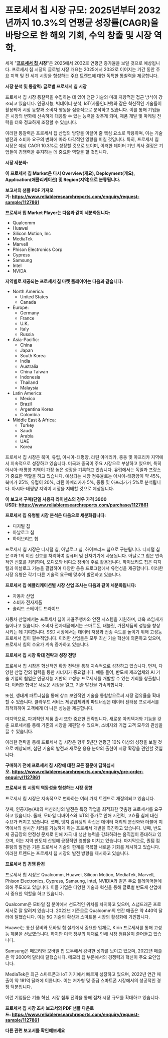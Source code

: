 <p><h1>프로세서 칩 시장 규모: 2025년부터 2032년까지 10.3%의 연평균 성장률(CAGR)을 바탕으로 한 해외 기회, 수익 창출 및 시장 역학.</h1></p><p>세계 "<strong><a href="https://www.reliableresearchreports.com/processor-chip-r1127861?utm_campaign=105&utm_medium=8&utm_source=Github&utm_content=ia&utm_term=13042025&utm_id=processor-chip">프로세서 칩&nbsp;</a></strong><strong>시장</strong>"은 2025에서 2032로 연평균 증가율을 보일 것으로 예상됩니다. 프로세서 칩 시장의 글로벌 시장 개요는 2025에서 2032로 이어지는 기간 동안 주요 지역 및 전 세계 시장을 형성하는 주요 트렌드에 대한 독특한 통찰력을 제공합니다.</p>
<p><strong>시장 분석 및 통찰력: 글로벌 프로세서 칩 시장</strong></p>
<p><p>프로세서 칩 시장 통찰력을 수집하는 데 있어 첨단 기술의 미래 지향적인 접근 방식이 강조되고 있습니다. 인공지능, 빅데이터 분석, IoT(사물인터넷)와 같은 혁신적인 기술들이 활용되어 시장 동향과 소비자 행동을 심층적으로 분석하고 있습니다. 이를 통해 기업들은 시장의 변화에 신속하게 대응할 수 있는 능력을 갖추게 되며, 제품 개발 및 마케팅 전략을 더욱 정교하게 조정할 수 있습니다. </p><p>이러한 통찰력은 프로세서 칩 산업의 방향을 이끌어 줄 핵심 요소로 작용하며, 이는 기술 발전과 소비자 요구의 변화에 따라 다각적인 영향을 미칠 것입니다. 특히, 프로세서 칩 시장은 예상 CAGR 10.3%로 성장할 것으로 보이며, 이러한 데이터 기반 의사 결정은 기업들이 경쟁력을 유지하는 데 중요한 역할을 할 것입니다.</p><a href="%7CAUTHORITHY_DOMAIN_URL%7C?utm_campaign=105&utm_medium=8&utm_source=Github&utm_content=ia&utm_term=13042025&utm_id=processor-chip"></a></p>
<p><strong>시장 세분화:</strong></p>
<p><strong>이 프로세서 칩 Market은 다시 Overview(개요), Deployment(개요), Application(애플리케이션) 및 Region(지역)으로 분류됩니다.</strong></p>
<p><strong>보고서의 샘플 PDF 가져오기:&nbsp;<a href="https://www.reliableresearchreports.com/enquiry/request-sample/1127861?utm_campaign=105&utm_medium=8&utm_source=Github&utm_content=ia&utm_term=13042025&utm_id=processor-chip">https://www.reliableresearchreports.com/enquiry/request-sample/1127861</a></strong><strong></strong></p>
<p><strong>프로세서 칩 Market Player는 다음과 같이 세분화됩니다:</strong></p>
<p><ul><li>Qualcomm</li><li>Huawei</li><li>Silicon Motion, Inc</li><li>MediaTek</li><li>Marvell</li><li>Phison Electronics Corp</li><li>Cypress</li><li>Samsung</li><li>Intel</li><li>NVIDA</li></ul></p>
<p><strong>지역별로 제공되는 프로세서 칩 마켓 플레이어는 다음과 같습니다:</strong></p>
<p><ul>
    <li>
        North America:
        <ul>
            <li>United States</li>
            <li>Canada</li>
        </ul>
    </li>
    <li>
        Europe:
        <ul>
            <li>Germany</li>
            <li>France</li>
            <li>U.K.</li>
            <li>Italy</li>
            <li>Russia</li>
        </ul>
    </li>
    <li>
        Asia-Pacific:
        <ul>
            <li>China</li>
            <li>Japan</li>
            <li>South Korea</li>
            <li>India</li>
            <li>Australia</li>
            <li>China Taiwan</li>
            <li>Indonesia</li>
            <li>Thailand</li>
            <li>Malaysia</li>
        </ul>
    </li>
    <li>
        Latin America:
        <ul>
            <li>Mexico</li>
            <li>Brazil</li>
            <li>Argentina Korea</li>
            <li>Colombia</li>
        </ul>
    </li>
    <li>
        Middle East & Africa:
        <ul>
            <li>Turkey</li>
            <li>Saudi</li>
            <li>Arabia</li>
            <li>UAE</li>
            <li>Korea</li>
        </ul>
    </li>
    </ul></p>
<p><p>프로세서 칩 시장은 북미, 유럽, 아시아-태평양, 라틴 아메리카, 중동 및 아프리카 지역에서 지속적으로 성장하고 있습니다. 미국과 중국이 주요 시장으로 부상하고 있으며, 특히 아시아-태평양 지역이 가장 높은 성장을 기록하고 있습니다. 유럽에서는 독일과 프랑스가 중요한 역할을 하고 있습니다. 예상되는 시장 점유율로는 아시아-태평양이 약 45%, 북미가 25%, 유럽이 20%, 라틴 아메리카가 5%, 중동 및 아프리카가 5%로 분석됩니다. 아시아-태평양 지역이 시장을 지배할 것으로 예상됩니다.</p></p>
<p><strong>이 보고서 구매(단일 사용자 라이센스의 경우 가격 3900 USD):&nbsp;<a href="https://www.reliableresearchreports.com/purchase/1127861?utm_campaign=105&utm_medium=8&utm_source=Github&utm_content=ia&utm_term=13042025&utm_id=processor-chip">https://www.reliableresearchreports.com/purchase/1127861</a></strong></p>
<p><strong>프로세서 칩 유형별 시장 분석은 다음으로 세분화됩니다:</strong></p>
<p><ul><li>디지털 칩</li><li>아날로그 칩</li><li>하이브리드 칩</li></ul></p>
<p><p>프로세서 칩 시장은 디지털 칩, 아날로그 칩, 하이브리드 칩으로 구분됩니다. 디지털 칩은 0과 1의 이진 신호를 처리하여 컴퓨터 및 전자기기에 사용됩니다. 아날로그 칩은 연속적인 신호를 처리하며, 오디오와 비디오 장비에 주로 활용됩니다. 하이브리드 칩은 디지털과 아날로그 기능을 결합하여 다양한 응용 프로그램에서 유연성을 제공합니다. 이러한 시장 유형은 각기 다른 기술적 요구에 맞추어 발전하고 있습니다.</p></p>
<p><strong>프로세서 칩 애플리케이션별 시장 산업 조사는 다음과 같이 세분화됩니다:</strong></p>
<p><ul><li>자동차 산업</li><li>소비자 전자제품</li><li>솔리드 스테이트 드라이브</li></ul></p>
<p><p>자동차 산업에서는 프로세서 칩이 자율주행차와 안전 시스템을 지원하며, 더욱 쓰임새가 늘어나고 있습니다. 소비자 전자제품에서는 스마트폰, 태블릿, 가전제품의 성능을 향상시키는 데 기여합니다. SSD 시장에서는 데이터 저장과 전송 속도를 높이기 위해 고성능 프로세서 칩이 필수적입니다. 이러한 산업들은 모두 최신 기술 혁신에 의존하고 있으며, 프로세서 칩의 수요가 계속 증가하고 있습니다.</p></p>
<p><strong>프로세서 칩 시장 확대 전략과 성장 전망</strong></p>
<p><p>프로세서 칩 시장은 혁신적인 확장 전략을 통해 지속적으로 성장하고 있습니다. 먼저, 다양한 산업 간의 협력을 통한 시너지가 중요합니다. 예를 들어, 반도체 제조업체와 AI 기술 기업의 협업은 인공지능 기반의 고성능 프로세서를 개발할 수 있는 기회를 창출합니다. 이러한 협력은 새로운 시장을 열고, 기술 발전을 가속화합니다.</p><p>또한, 생태계 파트너십을 통해 상호 보완적인 기술을 통합함으로써 시장 점유율을 확대할 수 있습니다. 클라우드 서비스 제공업체와의 파트너십은 데이터 센터용 프로세서를 최적화하여 고객에게 더 나은 성능을 제공합니다.</p><p>마지막으로, 파괴적인 제품 출시 또한 중요한 전략입니다. 새로운 아키텍처와 기능을 갖춘 프로세서를 통해 기존의 시장을 재편할 수 있으며, 소비자와 기업 고객 모두의 관심을 끌 수 있습니다.</p><p>이러한 전략을 통해 프로세서 칩 시장은 향후 5년간 연평균 10% 이상의 성장을 보일 것으로 예상되며, 첨단 기술의 발전과 새로운 응용 분야의 출현이 시장 확장을 견인할 것입니다.</p></p>
<p><strong>구매하기 전에 프로세서 칩 시장에 대한 모든 질문에 답하십시오.&nbsp;<a href="https://www.reliableresearchreports.com/enquiry/pre-order-enquiry/1127861?utm_campaign=105&utm_medium=8&utm_source=Github&utm_content=ia&utm_term=13042025&utm_id=processor-chip">https://www.reliableresearchreports.com/enquiry/pre-order-enquiry/1127861</a></strong><strong></strong></p>
<p><strong>프로세서 칩 시장의 역동성을 형성하는 시장 동향</strong></p>
<p><p>프로세서 칩 시장은 지속적으로 변화하는 여러 가지 트렌드로 재정의되고 있습니다. </p><p>첫째, 인공지능(AI)와 머신러닝의 발전은 특정 작업을 최적화한 맞춤형 프로세서를 요구하고 있습니다. 둘째, 모바일 디바이스와 IoT의 증가로 인해 저전력, 고효율 칩에 대한 수요가 커지고 있습니다. 셋째, 엣지 컴퓨팅의 확산은 데이터 처리의 분산화와 더불어 지역에서의 실시간 처리를 가능하게 하는 프로세서 개발을 촉진하고 있습니다. 넷째, 반도체 공급망의 안정성 문제로 인해 자국 내 생산 능력을 강화하려는 움직임이 증대하고 있으며, 이는 지역 반도체 산업에 긍정적인 영향을 미치고 있습니다. 마지막으로, 퀀텀 컴퓨팅의 발전은 기존 프로세서 기술의 한계를 극복할 새로운 기회를 제시하고 있습니다. 이러한 트렌드는 프로세서 칩 시장의 발전 방향을 제시하고 있습니다.</p></p>
<p><strong>프로세서 칩 경쟁 환경</strong></p>
<p><p>프로세서 칩 시장은 Qualcomm, Huawei, Silicon Motion, MediaTek, Marvell, Phison Electronics, Cypress, Samsung, Intel, NVIDIA와 같은 주요 플레이어들에 의해 주도되고 있습니다. 이들 기업은 다양한 기술과 혁신을 통해 글로벌 반도체 산업에서 중요한 역할을 하고 있습니다.</p><p>Qualcomm은 모바일 칩 분야에서 선도적인 위치를 차지하고 있으며, 스냅드래곤 프로세서로 잘 알려져 있습니다. 2022년 기준으로 Qualcomm의 연간 매출은 약 440억 달러에 달했습니다. 이는 5G 기술의 확산과 스마트폰 시장의 활성화에 기인합니다.</p><p>Huawei는 통신 장비와 모바일 칩 설계에서 중요한 업체로, Kirin 프로세서를 통해 고성능 제품을 선보였습니다. 하지만 미국 정부의 제재로 인해 시장 점유율이 줄어들고 있습니다.</p><p>Samsung은 메모리와 모바일 칩 모두에서 강력한 성과를 보이고 있으며, 2022년 매출은 약 2000억 달러에 달했습니다. 메모리 칩 부문에서의 경쟁력과 혁신이 주요 요인입니다.</p><p>MediaTek은 최근 스마트폰과 IoT 기기에서 빠르게 성장하고 있으며, 2022년 연간 매출이 약 181억 달러에 이릅니다. 이는 저가형 및 중급 스마트폰 시장에서의 성공적인 경쟁 덕분입니다.</p><p>이런 기업들은 기술 혁신, 시장 침투 전략을 통해 점차 시장 규모를 확대하고 있습니다.</p></p>
<p><strong>프로세서 칩 시장 조사 보고서의 PDF 샘플 다운로드:&nbsp;<a href="https://www.reliableresearchreports.com/enquiry/request-sample/1127861?utm_campaign=105&utm_medium=8&utm_source=Github&utm_content=ia&utm_term=13042025&utm_id=processor-chip">https://www.reliableresearchreports.com/enquiry/request-sample/1127861</a></strong></p>
<p><strong></strong></p>
<p><strong></strong></p>
<p><strong></strong></p>
<p><strong></strong></p>
<p><strong>다른 관련 보고서를 확인해보세요</strong></p>
<p><strong><p></p><p></p><p></p></strong></p>